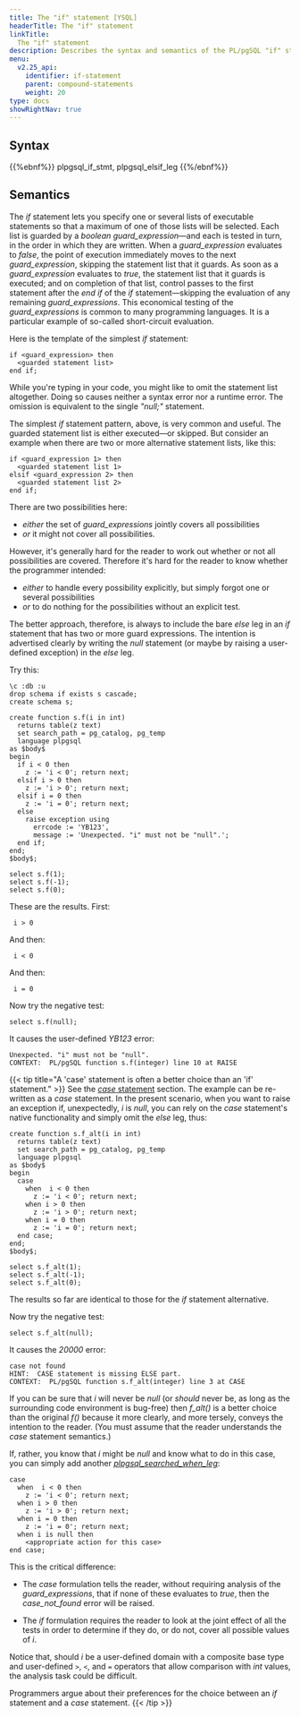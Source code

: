 ```yaml
---
title: The "if" statement [YSQL]
headerTitle: The "if" statement
linkTitle:
  The "if" statement
description: Describes the syntax and semantics of the PL/pgSQL "if" statement. [YSQL].
menu:
  v2.25_api:
    identifier: if-statement
    parent: compound-statements
    weight: 20
type: docs
showRightNav: true
---
```


## Syntax

{{%ebnf%}}
  plpgsql_if_stmt,
  plpgsql_elsif_leg
{{%/ebnf%}}

## Semantics

The _if_ statement lets you specify one or several lists of executable statements so that a maximum of one of those lists will be selected. Each list is guarded by a _boolean_ _guard_expression_—and each is tested in turn, in the order in which they are written. When a _guard_expression_ evaluates to _false_, the point of execution immediately moves to the next _guard_expression_, skipping the statement list that it guards. As soon as a _guard_expression_ evaluates to _true_, the statement list that it guards is executed; and on completion of that list, control passes to the first statement after the _end if_ of the _if_ statement—skipping the evaluation of any remaining _guard_expressions_. This economical testing of the _guard_expressions_ is common to many programming languages. It is a particular example of so-called short-circuit evaluation.

Here is the template of the simplest _if_ statement:

```plpgsql
if <guard_expression> then
  <guarded statement list>
end if;
```

While you're typing in your code, you might like to omit the statement list altogether. Doing so causes neither a syntax error nor a runtime error. The omission is equivalent to the single _"null;"_ statement.

The simplest _if_ statement pattern, above, is very common and useful. The guarded statement list is either executed—or skipped. But consider an example when there are two or more alternative statement lists, like this:

```plpgsql
if <guard_expression 1> then
  <guarded statement list 1>
elsif <guard_expression 2> then
  <guarded statement list 2>
end if;
```

There are two possibilities here:
- _either_ the set of _guard_expressions_ jointly covers all possibilities
- _or_ it might not cover all possibilities.

However, it's generally hard for the reader to work out whether or not all possibilities are covered. Therefore it's hard for the reader to know whether the programmer intended:

- _either_ to handle every possibility explicitly, but  simply forgot one or several possibilities
- _or_ to do nothing for the possibilities without an explicit test.

The better approach, therefore, is always to include the bare _else_ leg in an _if_ statement that has two or more guard expressions. The intention is advertised clearly by writing the _null_ statement (or maybe by raising a user-defined exception) in the _else_ leg.

Try this:

```plpgsql
\c :db :u
drop schema if exists s cascade;
create schema s;

create function s.f(i in int)
  returns table(z text)
  set search_path = pg_catalog, pg_temp
  language plpgsql
as $body$
begin
  if i < 0 then
    z := 'i < 0'; return next;
  elsif i > 0 then
    z := 'i > 0'; return next;
  elsif i = 0 then
    z := 'i = 0'; return next;
  else
    raise exception using
      errcode := 'YB123',
      message := 'Unexpected. "i" must not be "null".';
  end if;
end;
$body$;

select s.f(1);
select s.f(-1);
select s.f(0);
```

These are the results. First:

```output
 i > 0
```

And then:

```output
 i < 0
```


And then:

```output
 i = 0
```

Now try the negative test:

```plpgsql
select s.f(null);
```

It causes the user-defined _YB123_ error:

```output
Unexpected. "i" must not be "null".
CONTEXT:  PL/pgSQL function s.f(integer) line 10 at RAISE
```

<a name="case-stmt-versus-if-stmt"></a>
{{< tip title="A 'case' statement is often a better choice than an 'if' statement." >}}
See the [_case_ statement](../case-statement) section. The example can be re-written as a _case_ statement. In the present scenario, when you want to raise an exception if, unexpectedly, _i_ is _null_, you can rely on the _case_ statement's native functionality and simply omit the _else_ leg, thus:

```plpgsql
create function s.f_alt(i in int)
  returns table(z text)
  set search_path = pg_catalog, pg_temp
  language plpgsql
as $body$
begin
  case
    when  i < 0 then
      z := 'i < 0'; return next;
    when i > 0 then
      z := 'i > 0'; return next;
    when i = 0 then
      z := 'i = 0'; return next;
  end case;
end;
$body$;

select s.f_alt(1);
select s.f_alt(-1);
select s.f_alt(0);
```
The results so far are identical to those for the _if_ statement alternative.

Now try the negative test:

```plpgsql
select s.f_alt(null);
```

It causes the _20000_ error:

```output
case not found
HINT:  CASE statement is missing ELSE part.
CONTEXT:  PL/pgSQL function s.f_alt(integer) line 3 at CASE
```

If you can be sure that _i_ will never be _null_ (or _should_ never be, as long as the surrounding code environment is bug-free) then _f_alt()_ is a better choice than the original _f()_ because it more clearly, and more tersely, conveys the intention to the reader. (You must assume that the reader understands the _case_ statement semantics.)

If, rather, you know that _i_ might be _null_ and know what to do in this case, you can simply add another _[plpgsql_searched_when_leg](../../../../../../syntax_resources/grammar_diagrams/#plpgsql-searched-when-leg)_:

```plpgsql
case
  when  i < 0 then
    z := 'i < 0'; return next;
  when i > 0 then
    z := 'i > 0'; return next;
  when i = 0 then
    z := 'i = 0'; return next;
  when i is null then
    <appropriate action for this case>
end case;
```

This is the critical difference:

- The _case_ formulation tells the reader, without requiring analysis of the _guard_expressions_, that if none of these evaluates to _true_, then the _case_not_found_ error will be raised.

- The _if_ formulation requires the reader to look at the joint effect of all the tests in order to determine if they do, or do not, cover all possible values of _i_.

Notice that, should _i_ be a user-defined domain with a composite base type and user-defined `>`, `<`, and `=` operators that allow comparison with _int_ values, the analysis task could be difficult.

Programmers argue about their preferences for the choice between an _if_ statement and a _case_ statement.
{{< /tip >}}
